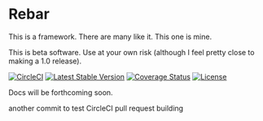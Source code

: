 Rebar
=====

This is a framework. There are many like it. This one is mine.

This is beta software. Use at your own risk (although I feel pretty close to making a 1.0 release).

[![CircleCI](https://dl.circleci.com/status-badge/img/gh/fluxoft/rebar/tree/master.svg?style=svg)](https://dl.circleci.com/status-badge/redirect/gh/fluxoft/rebar/tree/master)
[![Latest Stable Version](https://poser.pugx.org/fluxoft/rebar/v/stable)](https://packagist.org/packages/fluxoft/rebar)
[![Coverage Status](https://coveralls.io/repos/github/fluxoft/rebar/badge.svg)](https://coveralls.io/github/fluxoft/rebar)
[![License](https://poser.pugx.org/fluxoft/rebar/license)](https://packagist.org/packages/fluxoft/rebar)

Docs will be forthcoming soon.

another commit to test CircleCI pull request building
